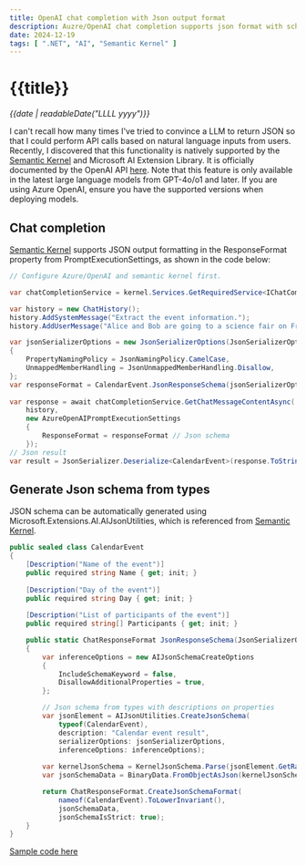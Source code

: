 ```yaml
---
title: OpenAI chat completion with Json output format
description: Auzre/OpenAI chat completion supports json format with schema.
date: 2024-12-19
tags: [ ".NET", "AI", "Semantic Kernel" ]
---
```


# {{title}}

*{{date | readableDate("LLLL yyyy")}}*

I can't recall how many times I've tried to convince a LLM to return JSON so that I could perform API calls based on natural language inputs from users. Recently, I discovered that this functionality is natively supported by the [Semantic Kernel](https://github.com/microsoft/semantic-kernel) and Microsoft AI Extension Library. It is officially documented by the OpenAI API [here](https://platform.openai.com/docs/guides/structured-outputs). Note that this feature is only available in the latest large language models from GPT-4o/o1 and later. If you are using Azure OpenAI, ensure you have the supported versions when deploying models.

## Chat completion
[Semantic Kernel](https://github.com/microsoft/semantic-kernel) supports JSON output formatting in the ResponseFormat property from PromptExecutionSettings, as shown in the code below:

```csharp
// Configure Azure/OpenAI and semantic kernel first.

var chatCompletionService = kernel.Services.GetRequiredService<IChatCompletionService>();

var history = new ChatHistory();
history.AddSystemMessage("Extract the event information.");
history.AddUserMessage("Alice and Bob are going to a science fair on Friday.");

var jsonSerializerOptions = new JsonSerializerOptions(JsonSerializerOptions.Default)
{
    PropertyNamingPolicy = JsonNamingPolicy.CamelCase,
    UnmappedMemberHandling = JsonUnmappedMemberHandling.Disallow,
};
var responseFormat = CalendarEvent.JsonResponseSchema(jsonSerializerOptions);
        
var response = await chatCompletionService.GetChatMessageContentAsync(
    history, 
    new AzureOpenAIPromptExecutionSettings
    {
        ResponseFormat = responseFormat // Json schema
    });
// Json result    
var result = JsonSerializer.Deserialize<CalendarEvent>(response.ToString(), jsonSerializerOptions);

```

## Generate Json schema from types
JSON schema can be automatically generated using Microsoft.Extensions.AI.AIJsonUtilities, which is referenced from [Semantic Kernel](https://github.com/microsoft/semantic-kernel).

```csharp
public sealed class CalendarEvent
{
    [Description("Name of the event")]
    public required string Name { get; init; }
    
    [Description("Day of the event")]
    public required string Day { get; init; }
    
    [Description("List of participants of the event")]
    public required string[] Participants { get; init; }

    public static ChatResponseFormat JsonResponseSchema(JsonSerializerOptions? jsonSerializerOptions = default)
    {
        var inferenceOptions = new AIJsonSchemaCreateOptions
        {
            IncludeSchemaKeyword = false,
            DisallowAdditionalProperties = true,
        };

        // Json schema from types with descriptions on properties
        var jsonElement = AIJsonUtilities.CreateJsonSchema(
            typeof(CalendarEvent),
            description: "Calendar event result",
            serializerOptions: jsonSerializerOptions,
            inferenceOptions: inferenceOptions);
        
        var kernelJsonSchema = KernelJsonSchema.Parse(jsonElement.GetRawText());
        var jsonSchemaData = BinaryData.FromObjectAsJson(kernelJsonSchema, jsonSerializerOptions);

        return ChatResponseFormat.CreateJsonSchemaFormat(
            nameof(CalendarEvent).ToLowerInvariant(),
            jsonSchemaData,
            jsonSchemaIsStrict: true);
    }
}
```

[Sample code here](https://github.com/StormHub/stormhub/tree/main/resources/2024-12-19/ConsoleApp)

